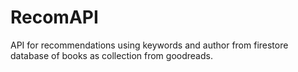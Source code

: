 # RecomAPI
API for recommendations using keywords and author from firestore database of books as collection from goodreads.

